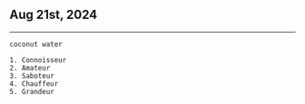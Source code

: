 ## Aug 21st, 2024

<hr>

```
coconut water

1. Connoisseur
2. Amateur
3. Saboteur
4. Chauffeur
5. Grandeur
```

